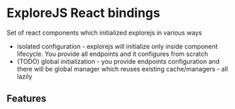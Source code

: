 # ExploreJS React bindings

Set of react components which initialized explorejs in various ways

* isolated configuration - explorejs will initialize only 
  inside component lifecycle. You provide all endpoints and it configures from scratch
* (TODO) global initialization - you provide endpoints configuration 
  and there will be global manager which reuses existing 
  cache/managers - all lazily

## Features
